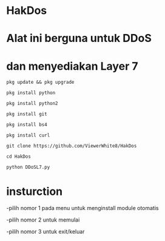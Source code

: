 # HakDos
# Alat ini berguna untuk DDoS
# dan menyediakan Layer 7
```
pkg update && pkg upgrade
```

```
pkg install python
```

```
pkg install python2
```

```
pkg install git
```

```
pkg install bs4
```

```
pkg install curl
```

```
git clone https://github.com/ViewerWhite8/HakDos
```

```
cd HakDos
```

```
python DDoSL7.py
```

# insturction
-pilih nomor 1 pada menu untuk menginstall module otomatis

-pilih nomor 2 untuk memulai

-pilih nomor 3 untuk exit/keluar
